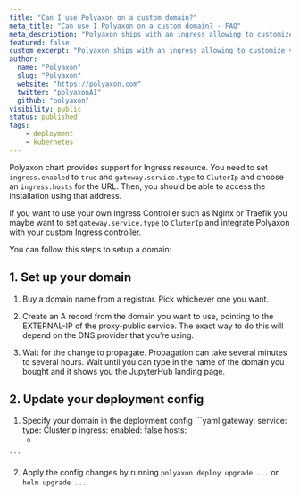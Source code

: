 ```yaml
---
title: "Can I use Polyaxon on a custom domain?"
meta_title: "Can use I Polyaxon on a custom domain? - FAQ"
meta_description: "Polyaxon ships with an ingress allowing to customize your host."
featured: false
custom_excerpt: "Polyaxon ships with an ingress allowing to customize your host."
author:
  name: "Polyaxon"
  slug: "Polyaxon"
  website: "https://polyaxon.com"
  twitter: "polyaxonAI"
  github: "polyaxon"
visibility: public
status: published
tags:
    - deployment
    - kubernetes
---
```


Polyaxon chart provides support for Ingress resource. You need to set `ingress.enabled` to `true` and `gateway.service.type`  to `CluterIp` and choose an `ingress.hosts` for the URL. 
Then, you should be able to access the installation using that address.

If you want to use your own Ingress Controller such as Nginx or Traefik you maybe want to set `gateway.service.type`  to `CluterIp` and integrate Polyaxon with your custom Ingress controller.

You can follow this steps to setup a domain:

## 1. Set up your domain
 
  1. Buy a domain name from a registrar. Pick whichever one you want.
    
  2. Create an A record from the domain you want to use, pointing to the EXTERNAL-IP of the proxy-public service. The exact way to do this will depend on the DNS provider that you’re using.
    
  3. Wait for the change to propagate. Propagation can take several minutes to several hours. Wait until you can type in the name of the domain you bought and it shows you the JupyterHub landing page.

## 2. Update your deployment config

  1. Specify your domain in the deployment config
    ```yaml
    gateway:
      service:
        type: ClusterIp
    ingress:
      enabled: false
      hosts:
        - <your-domain-name>
    ```
   
  2. Apply the config changes by running `polyaxon deploy upgrade ...` or `helm upgrade ...`

